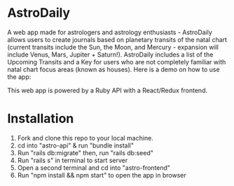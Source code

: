 # AstroDaily
A web app made for astrologers and astrology enthusiasts - AstroDaily allows users to create journals based on planetary transits of the natal chart (current transits include the Sun, the Moon, and Mercury - expansion will include Venus, Mars, Jupiter + Saturn!). AstroDaily includes a list of the Upcoming Transits and a Key for users who are not completely familiar with natal chart focus areas (known as houses). Here is a demo on how to use the app:

This web app is powered by a Ruby API with a React/Redux frontend.

# Installation
1. Fork and clone this repo to your local machine.
2. cd into "astro-api" & run "bundle install"
3. Run "rails db:migrate" then, run "rails db:seed"
4. Run "rails s" in terminal to start server
5. Open a second terminal and cd into "astro-frontend"
6. Run "npm install && npm start" to open the app in browser

